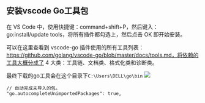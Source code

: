 ## 安装vscode Go工具包

在 VS Code 中，使用快捷键：command+shift+P，然后键入：go:install/update tools，将所有插件都勾选上，然后点击 OK 即开始安装。


可以在这里查看到 vscode-go 插件使用的所有工具列表：https://github.com/golang/vscode-go/blob/master/docs/tools.md，将依赖的工具大概分成了 4 大类：工具链、文档类、格式化类和诊断类。


最终下载的go工具会在这个目录下`C:\Users\DELL\go\bin`
![](https://sxm-upload.oss-cn-beijing.aliyuncs.com/imgs/dce8940b-2a3d-4154-884c-f85f798ad349.png)




```
// 自动完成未导入的包。
"go.autocompleteUnimportedPackages": true,
```





